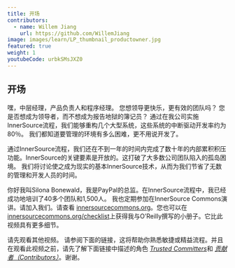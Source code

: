 ```yaml
---
title: 开场
contributors:
  - name: Willem Jiang
    url: https://github.com/WillemJiang
image: images/learn/LP_thumbnail_productowner.jpg
featured: true
weight: 1
youtubeCode: urbkSMsJXZ0
---
```

<div class="sect1">
<h2 id="_开场">开场</h2>
<div class="sectionbody">
<div class="paragraph">
<p>嘿，中层经理，产品负责人和程序经理。
您想领导更快乐，更有效的团队吗？
您是否想成为领导者，而不想成为报告地狱的簿记员？
通过在我公司实施InnerSource流程，我们能够重构几个大型系统，这些系统的中断驱动开发率约为80％。
我们都知道要管理的环境有多么困难，更不用说开发了。</p>
</div>
<div class="paragraph">
<p>通过InnerSource流程，我们还在不到一年的时间内完成了数十年的内部累积积压功能。InnerSource的关键要素是开放的。这打破了大多数公司团队陷入的孤岛困境。
我们将讨论使之成为现实的基本InnerSource技术，从而为我们节省了无数的管理和开发人员的时间。</p>
</div>
<div class="paragraph">
<p>你好我叫Silona Bonewald，我是PayPal的总监。在InnerSource流程中，我已经成功地培训了40多个团队和1,500人。 我也定期参加在InnerSource Commons演讲。请加入我们。请查看 <a href="http://innersourcecommons.org/">innersourcecommons.org</a>。您也可以在 <a href="http://innersourcecommons.org/checklist">innersourcecommons.org/checklist</a>上获得我与O&#8217;Reilly撰写的小册子。它比此视频具有更多细节。</p>
</div>
<div class="paragraph">
<p>请先观看其他视频。
请参阅下面的链接，这将帮助你熟悉敏捷或精益流程。并且在观看此视频之前，请先了解下面链接中描述的角色 <a href="https://innersourcecommons.org/resources/learningpath/trusted-committer/zh/index"><em>Trusted Committers</em></a>和 <a href="https://innersourcecommons.org/resources/learningpath/contributor/zh/index"><em>贡献者（Contributors）</em></a>。谢谢。</p>
</div>
</div>
</div>
<!--- This file autogenerated from https://github.com/InnerSourceCommons/InnerSourceLearningPath/blob/master/scripts/generate_new_site_learning_path_markdown.js -->